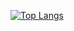 [![Top Langs](https://github-readme-stats.vercel.app/api/top-langs/?username={RuskLabo}&layout=compact&theme=onedark)](https://github.com/anuraghazra/github-readme-stats)
